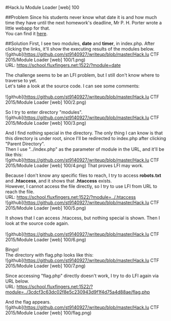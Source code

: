 #Hack.lu Module Loader [web] 100

##Problem
Since his students never know what date it is and how much time they have until the next homework's deadline, Mr P. H. Porter wrote a little webapp for that.<br>
You can find it [here](https://school.fluxfingers.net:1522).

##Solution
First, I see two modules, **date** and **timer**, in index.php. After clicking the links, it'll show the executing results of the modules below.<br>
![github](https://github.com/st9140927/writeup/blob/master/Hack.lu CTF 2015/Module Loader [web] 100/1.png)
<br>
URL: https://school.fluxfingers.net:1522/?module=date

The challenge seems to be an LFI problem, but I still don't know where to traverse to yet.<br>
Let's take a look at the source code. I can see some comments:<br>
<br>
![github](https://github.com/st9140927/writeup/blob/master/Hack.lu CTF 2015/Module Loader [web] 100/2.png)

So I try to enter directory "modules".<br>
![github](https://github.com/st9140927/writeup/blob/master/Hack.lu CTF 2015/Module Loader [web] 100/3.png)

And I find nothing special in the directory. The only thing I can know is that this directory is under root, since I'll be redirected to index.php after clicking "Parent Directory".<br>
Then I use "../index.php" as the parameter of module in the URL, and it'll be like this:<br>
![github](https://github.com/st9140927/writeup/blob/master/Hack.lu CTF 2015/Module Loader [web] 100/4.png)
That proves LFI may work.

Because I don't know any specific files to reach, I try to access **robots.txt** and **.htaccess**, and it shows that **.htaccess** exists.<br>
However, I cannot access the file directly, so I try to use LFI from URL to reach the file.<br>
URL: https://school.fluxfingers.net:1522/?module=../.htaccess<br>
![github](https://github.com/st9140927/writeup/blob/master/Hack.lu CTF 2015/Module Loader [web] 100/5.png)

It shows that I can access .htaccess, but nothing special is shown. Then I look at the source code again.<br><br>
![github](https://github.com/st9140927/writeup/blob/master/Hack.lu CTF 2015/Module Loader [web] 100/6.png)

Bingo!<br>
The directory with flag.php looks like this:<br>
![github](https://github.com/st9140927/writeup/blob/master/Hack.lu CTF 2015/Module Loader [web] 100/7.png)

Since accessing "flag.php" directly doesn't work, I try to do LFI again via URL below.<br>
URL: https://school.fluxfingers.net:1522/?module=../3cdcf3c63dc02f8e5c230943d9f1f4d75a4d88ae/flag.php

And the flag appears.<br>
![github](https://github.com/st9140927/writeup/blob/master/Hack.lu CTF 2015/Module Loader [web] 100/flag.png)

